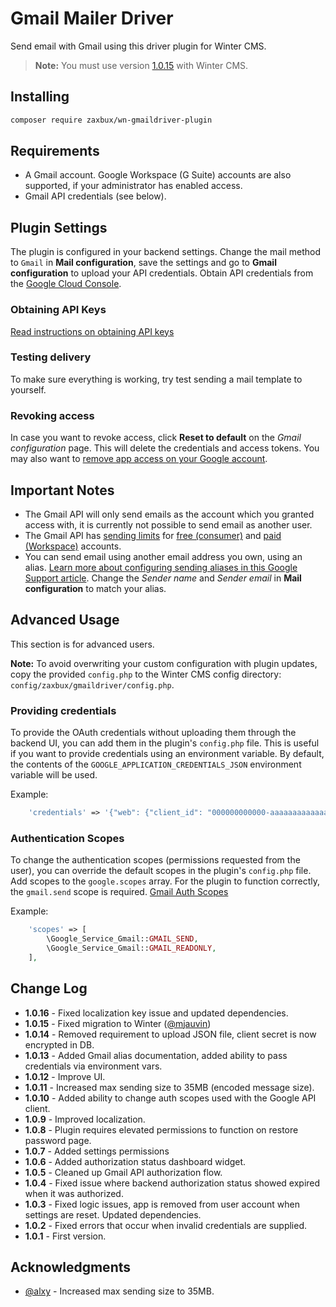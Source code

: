 # Gmail Mailer Driver

Send email with Gmail using this driver plugin for Winter CMS.

> **Note:** You must use version [1.0.15](https://github.com/zaxbux/wn-gmaildriver-plugin/releases/tag/v1.0.15) with Winter CMS.

## Installing

```bash
composer require zaxbux/wn-gmaildriver-plugin
```

## Requirements

* A Gmail account. Google Workspace (G Suite) accounts are also supported, if your administrator has enabled access.
* Gmail API credentials (see below).

## Plugin Settings

The plugin is configured in your backend settings. Change the mail method to ``Gmail`` in **Mail configuration**, save the settings and go to **Gmail configuration** to upload your API credentials. Obtain API credentials from the [Google Cloud Console](https://console.cloud.google.com/apis/credentials).

### Obtaining API Keys

[Read instructions on obtaining API keys](https://github.com/zaxbux/wn-gmaildriver-plugin/wiki/Documentation#obtaining-api-keys)

### Testing delivery
To make sure everything is working, try test sending a mail template to yourself.

### Revoking access
In case you want to revoke access, click **Reset to default** on the *Gmail configuration* page. This will delete the credentials and access tokens. You may also want to [remove app access on your Google account](https://support.google.com/accounts/answer/3466521).

## Important Notes
* The Gmail API will only send emails as the account which you granted access with, it is currently not possible to send email as another user.
* The Gmail API has [sending limits](https://developers.google.com/gmail/api/reference/quota) for [free (consumer)](https://support.google.com/mail/answer/22839#zippy=you-have-reached-a-limit-for-sending-mail) and [paid (Workspace)](https://support.google.com/a/answer/166852#limits) accounts.
* You can send email using another email address you own, using an alias. [Learn more about configuring sending aliases in this Google Support article](https://support.google.com/mail/answer/22370). Change the *Sender name* and *Sender email* in **Mail configuration** to match your alias.

## Advanced Usage

This section is for advanced users.

**Note:** To avoid overwriting your custom configuration with plugin updates, copy the provided `config.php` to the Winter CMS config directory: `config/zaxbux/gmaildriver/config.php`.

### Providing credentials

To provide the OAuth credentials without uploading them through the backend UI, you can add them in the plugin's `config.php` file. This is useful if you want to provide credentials using an environment variable. By default, the contents of the `GOOGLE_APPLICATION_CREDENTIALS_JSON` environment variable will be used.

Example:

```php
    'credentials' => '{"web": {"client_id": "000000000000-aaaaaaaaaaaaaaaaaaaaaaaaaaaaaaaa.apps.googleusercontent.com", ... }}',
```

### Authentication Scopes

To change the authentication scopes (permissions requested from the user), you can override the default scopes in the plugin's `config.php` file. Add scopes to the `google.scopes` array. For the plugin to function correctly, the `gmail.send` scope is required. [Gmail Auth Scopes](https://developers.google.com/gmail/api/auth/scopes)

Example:

```php
    'scopes' => [
        \Google_Service_Gmail::GMAIL_SEND,
        \Google_Service_Gmail::GMAIL_READONLY,
    ],
```

## Change Log

* **1.0.16** - Fixed localization key issue and updated dependencies.
* **1.0.15** - Fixed migration to Winter ([@mjauvin](https://github.com/mjauvin))
* **1.0.14** - Removed requirement to upload JSON file, client secret is now encrypted in DB.
* **1.0.13** - Added Gmail alias documentation, added ability to pass credentials via environment vars.
* **1.0.12** - Improve UI.
* **1.0.11** - Increased max sending size to 35MB (encoded message size).
* **1.0.10** - Added ability to change auth scopes used with the Google API client.
* **1.0.9** - Improved localization.
* **1.0.8** - Plugin requires elevated permissions to function on restore password page.
* **1.0.7** - Added settings permissions
* **1.0.6** - Added authorization status dashboard widget.
* **1.0.5** - Cleaned up Gmail API authorization flow.
* **1.0.4** - Fixed issue where backend authorization status showed expired when it was authorized.
* **1.0.3** - Fixed logic issues, app is removed from user account when settings are reset. Updated dependencies.
* **1.0.2** - Fixed errors that occur when invalid credentials are supplied.
* **1.0.1** - First version.

## Acknowledgments

* [@alxy](https://github.com/alxy) - Increased max sending size to 35MB.
